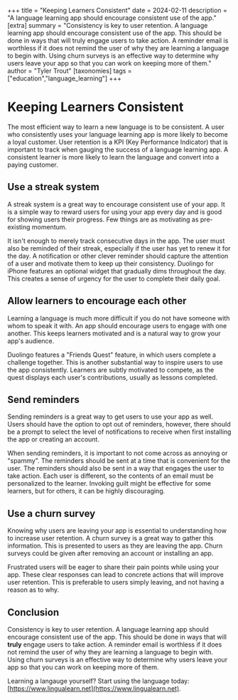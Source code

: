 +++
title = "Keeping Learners Consistent"
date = 2024-02-11
description = "A language learning app should encourage consistent use of the app."
[extra]
summary = "Consistency is key to user retention. A language learning app should encourage consistent use of the app. This should be done in ways that will truly engage users to take action. A reminder email is worthless if it does not remind the user of why they are learning a language to begin with. Using churn surveys is an effective way to determine why users leave your app so that you can work on keeping more of them."
author = "Tyler Trout"
[taxonomies]
tags = ["education","language_learning"]
+++

# Keeping Learners Consistent

The most efficient way to learn a new language is to be consistent. A user who consistently uses your language learning app is more likely to become a loyal customer. User retention is a KPI (Key Performance Indicator) that is important to track when gauging the success of a language learning app. A consistent learner is more likely to learn the language and convert into a paying customer.

## Use a streak system
A streak system is a great way to encourage consistent use of your app. It is a simple way to reward users for using your app every day and is good for showing users their progress. Few things are as motivating as pre-existing momentum.

It isn't enough to merely track consecutive days in the app. The user must also be reminded of their streak, especially if the user has yet to renew it for the day. A notification or other clever reminder should capture the attention of a user and motivate them to keep up their consistency. Duolingo for iPhone features an optional widget that gradually dims throughout the day. This creates a sense of urgency for the user to complete their daily goal.

## Allow learners to encourage each other
Learning a language is much more difficult if you do not have someone with whom to speak it with. An app should encourage users to engage with one another. This keeps learners motivated and is a natural way to grow your app's audience.

Duolingo features a "Friends Quest" feature, in which users complete a challenge together. This is another substantial way to inspire users to use the app consistently. Learners are subtly motivated to compete, as the quest displays each user's contributions, usually as lessons completed.

## Send reminders
Sending reminders is a great way to get users to use your app as well. Users should have the option to opt out of reminders, however, there should be a prompt to select the level of notifications to receive when first installing the app or creating an account.

When sending reminders, it is important to not come across as annoying or "spammy". The reminders should be sent at a time that is convenient for the user. The reminders should also be sent in a way that engages the user to take action. Each user is different, so the contents of an email must be personalized to the learner. Invoking guilt might be effective for some learners, but for others, it can be highly discouraging.

## Use a churn survey
Knowing why users are leaving your app is essential to understanding how to increase user retention. A churn survey is a great way to gather this information. This is presented to users as they are leaving the app. Churn surveys could be given after removing an account or installing an app.

Frustrated users will be eager to share their pain points while using your app. These clear responses can lead to concrete actions that will improve user retention. This is preferable to users simply leaving, and not having a reason as to why.

## Conclusion
Consistency is key to user retention. A language learning app should encourage consistent use of the app. This should be done in ways that will **truly** engage users to take action. A reminder email is worthless if it does not remind the user of why they are learning a language to begin with. Using churn surveys is an effective way to determine why users leave your app so that you can work on keeping more of them.

Learning a langauge yourself? Start using the language today: [https://www.lingualearn.net](https://www.lingualearn.net).

